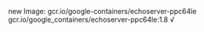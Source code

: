 new Image: gcr.io/google-containers/echoserver-ppc64le
gcr.io/google_containers/echoserver-ppc64le:1.8 √


